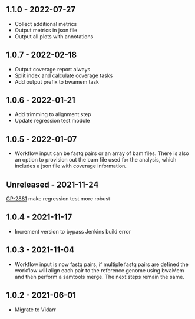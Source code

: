 ## 1.1.0 - 2022-07-27
- Collect additional metrics
- Output metrics in json file
- Output all plots with annotations

## 1.0.7 - 2022-02-18
- Output coverage report always
- Split index and calculate coverage tasks
- Add output prefix to bwamem task

## 1.0.6 - 2022-01-21
- Add trimming to alignment step
- Update regression test module

## 1.0.5 - 2022-01-07
- Workflow input can be fastq pairs or an array of bam files. There is also an option to provision out the bam file used for the analysis, which includes a json file with coverage information.

## Unreleased - 2021-11-24
[GP-2881](https://jira.oicr.on.ca/browse/GP-2881) make regression test more robust

## 1.0.4 - 2021-11-17
- Increment version to bypass Jenkins build error

## 1.0.3 - 2021-11-04
- Workflow input is now fastq pairs, if multiple fastq pairs are defined the workflow will align each pair to the reference genome using bwaMem and then perform a samtools merge. The next steps remain the same.

## 1.0.2 - 2021-06-01
- Migrate to Vidarr
